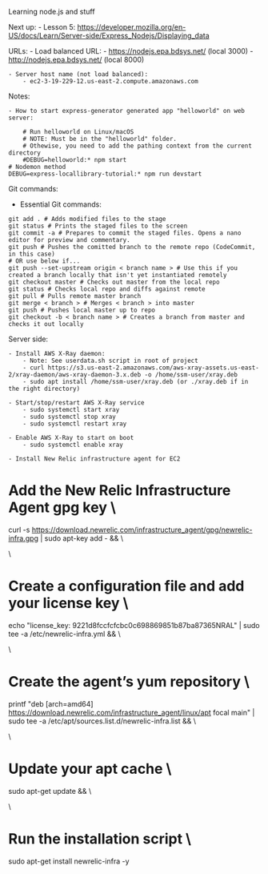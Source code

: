 Learning node.js and stuff


Next up:
    - Lesson 5: https://developer.mozilla.org/en-US/docs/Learn/Server-side/Express_Nodejs/Displaying_data
    
URLs:
    - Load balanced URL: 
        - https://nodejs.epa.bdsys.net/ (local 3000)
        - http://nodejs.epa.bdsys.net/ (local 8000)
    
    - Server host name (not load balanced):
        - ec2-3-19-229-12.us-east-2.compute.amazonaws.com
    
    
Notes:

    - How to start express-generator generated app "helloworld" on web server:
    
        # Run helloworld on Linux/macOS
        # NOTE: Must be in the "helloworld" folder. 
        # Othewise, you need to add the pathing context from the current directory
        #DEBUG=helloworld:* npm start
	# Nodemon method
	DEBUG=express-locallibrary-tutorial:* npm run devstart


Git commands:
   - Essential Git commands:

	git add . # Adds modified files to the stage
	git status # Prints the staged files to the screen
	git commit -a # Prepares to commit the staged files. Opens a nano editor for preview and commentary.
	git push # Pushes the comitted branch to the remote repo (CodeCommit, in this case)
	# OR use below if...
	git push --set-upstream origin < branch name > # Use this if you created a branch locally that isn't yet instantiated remotely 
	git checkout master # Checks out master from the local repo
	git status # Checks local repo and diffs against remote
	git pull # Pulls remote master branch
	git merge < branch > # Merges < branch > into master
	git push # Pushes local master up to repo
	git checkout -b < branch name > # Creates a branch from master and checks it out locally


Server side:

	- Install AWS X-Ray daemon:
		- Note: See userdata.sh script in root of project
		- curl https://s3.us-east-2.amazonaws.com/aws-xray-assets.us-east-2/xray-daemon/aws-xray-daemon-3.x.deb -o /home/ssm-user/xray.deb
		- sudo apt install /home/ssm-user/xray.deb (or ./xray.deb if in the right directory)

	- Start/stop/restart AWS X-Ray service
		- sudo systemctl start xray
		- sudo systemctl stop xray
		- sudo systemctl restart xray
	
	- Enable AWS X-Ray to start on boot
		- sudo systemctl enable xray

	- Install New Relic infrastructure agent for EC2

# Add the New Relic Infrastructure Agent gpg key \

curl -s https://download.newrelic.com/infrastructure_agent/gpg/newrelic-infra.gpg | sudo apt-key add - && \

\

# Create a configuration file and add your license key \

echo "license_key: 9221d8fccfcfcbc0c698869851b87ba87365NRAL" | sudo tee -a /etc/newrelic-infra.yml && \

\

# Create the agent’s yum repository \

printf "deb [arch=amd64] https://download.newrelic.com/infrastructure_agent/linux/apt focal main" | sudo tee -a /etc/apt/sources.list.d/newrelic-infra.list && \

\

# Update your apt cache \

sudo apt-get update && \

\

# Run the installation script \

sudo apt-get install newrelic-infra -y
